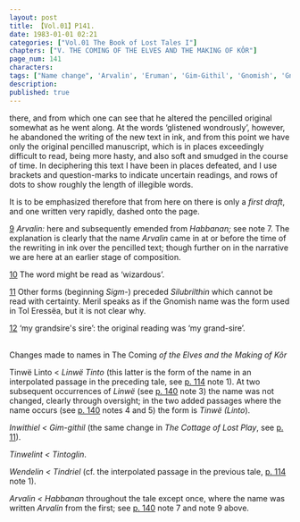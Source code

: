 ```yaml
---
layout: post
title: 【Vol.01】P141.
date: 1983-01-01 02:21
categories: ["Vol.01 The Book of Lost Tales I"]
chapters: ["V. THE COMING OF THE ELVES AND THE MAKING OF KÔR"]
page_num: 141
characters: 
tags: ["Name change", 'Arvalin', 'Eruman', 'Gim-Githil', 'Gnomish', 'Gnome-speech', 'tongue of the Gnomes']
description: 
published: true
---
```


<p style="text-indent: 0;">
there, and from which one can see that he altered the pencilled original somewhat as he went along. At the words ‘glistened wondrously’, however, he abandoned the writing of the new text in ink, and from this point we have only the original pencilled manuscript, which is in places exceedingly difficult to read, being more hasty, and also soft and smudged in the course of time. In deciphering this text I have been in places defeated, and I use brackets and question-marks to indicate uncertain readings, and rows of dots to show roughly the length of illegible words.
</p>

It is to be emphasized therefore that from here on there is only a <I>first draft</I>, and one written very rapidly, dashed onto the page.

[9]({{site.baseurl}}/vol01-p133) <I>Arvalin:</I> here and subsequently emended from <I>Habbanan;</I> see note 7. The explanation is clearly that the name <I>Arvalin</I> came in at or before the time of the rewriting in ink over the pencilled text; though further on in the narrative we are here at an earlier stage of composition.

[10]({{site.baseurl}}/vol01-p138) The word might be read as ‘wizardous’.

[11]({{site.baseurl}}/vol01-p138) Other forms (beginning <I>Sigm-</I>) preceded <I>Silubrilthin</I> which cannot be read with certainty. Meril speaks as if the Gnomish name was the form used in Tol Eressëa, but it is not clear why.

[12]({{site.baseurl}}/vol01-p139) ‘my grandsire's sire’: the original reading was ‘my grand-sire’.

<BR>
Changes made to names in The Coming <I>of the Elves and the Making of Kôr</I>

Tinwë Linto < <I>Linwë Tinto</I> (this latter is the form of the name in an interpolated passage in the preceding tale, see [p. 114]({{site.baseurl}}/vol01-p114) note 1). At two subsequent occurrences of <I>Linwë</I> (see [p. 140]({{site.baseurl}}/vol01-p140) note 3) the name was not changed, clearly through oversight; in the two added passages where the name occurs (see [p. 140]({{site.baseurl}}/vol01-p140) notes 4 and 5) the form is <I>Tinwë (Linto</I>).

<I>Inwithiel    < Gim-githil</I> (the same change in <I>The Cottage of Lost Play</I>, see [p. 11]({{site.baseurl}}/vol01-p11)).

<I>Tinwelint    < Tintoglin</I>.

<I>Wendelin    < Tindriel</I> (cf. the interpolated passage in the previous tale, [p. 114]({{site.baseurl}}/vol01-p114) note 1).

<I>Arvalin    < Habbanan</I> throughout the tale except once, where the name was written <I>Arvalin</I> from the first; see [p. 140]({{site.baseurl}}/vol01-p140) note 7 and note 9 above.

